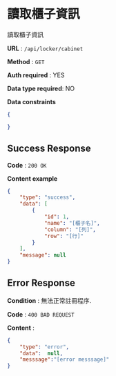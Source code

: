 # 讀取櫃子資訊

讀取櫃子資訊

**URL** : `/api/locker/cabinet`

**Method** : `GET`

**Auth required** : YES

**Data type required**: NO

**Data constraints**

```json
{

}

```

## Success Response

**Code** : `200 OK`

**Content example**

```json
{
    "type": "success",
    "data": [
        {
            "id": 1,
            "name": "[櫃子名]",
            "column": "[列]",
            "row": "[行]"
        }
    ],
    "message": null
}
```

## Error Response

**Condition** : 無法正常註冊程序.

**Code** : `400 BAD REQUEST`

**Content** :

```json
{
    "type": "error",
    "data":  null,
    "messsage":"[error messsage]"
}
```